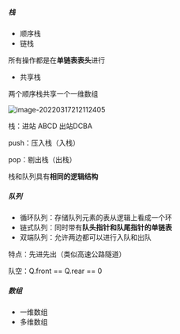 ##### 栈

- 顺序栈
- 链栈

所有操作都是在**单链表表头**进行

- 共享栈

两个顺序栈共享一个一维数组

![image-20220317212112405](C:\Users\梁發粲\AppData\Roaming\Typora\typora-user-images\image-20220317212112405.png)

栈：进站  ABCD 出站DCBA

push：压入栈（入栈）

pop：剔出栈（出栈）



栈和队列具有**相同的逻辑结构**



##### 队列

- 循环队列：存储队列元素的表从逻辑上看成一个环
- 链式队列：同时带有**队头指针和队尾指针的单链表**
- 双端队列：允许两边都可以进行入队和出队

特点：先进先出（类似高速公路隧道）

队空：Q.front == Q.rear == 0





##### 数组

- 一维数组
- 多维数组